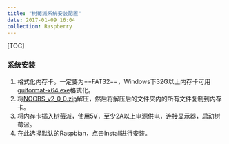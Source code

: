 ```yaml
---
title: "树莓派系统安装配置"
date: 2017-01-09 16:04
collection: Raspberry
---
```

[TOC]

### 系统安装
1. 格式化内存卡。一定要为==FAT32==，Windows下32G以上内存卡可用[guiformat-x64.exe](http://pan.baidu.com/s/1kUEPxaf)格式化。
2. 将[NOOBS_v2_0_0.zip](http://pan.baidu.com/s/1qYwE7yW)解压，然后将解压后的文件夹内的所有文件复制到内存卡。
3. 将内存卡插入树莓派，使用5V，至少2A以上电源供电，连接显示器，启动树莓派。
4. 在此选择默认的Raspbian，点击Install进行安装。